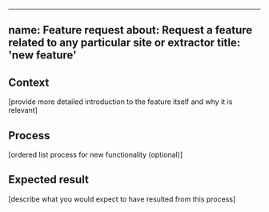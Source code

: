 
---
name: Feature request
about: Request a feature related to any particular site or extractor
title: 'new feature'
---


## Context

[provide more detailed introduction to the feature itself and why it is relevant]

## Process

[ordered list process for new functionality (optional)]


## Expected result

[describe what you would expect to have resulted from this process]
